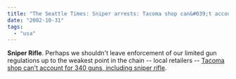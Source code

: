 ```yaml
---
title: "The Seattle Times: Sniper arrests: Tacoma shop can&#039;t account for 340 guns, including sniper rifle"
date: "2002-10-31"
tags: 
  - "usa"
---
```


**Sniper Rifle**. Perhaps we shouldn't leave enforcement of our limited gun regulations up to the weakest point in the chain -- local retailers -- [Tacoma shop can't account for 340 guns, including sniper rifle](http://seattletimes.nwsource.com/html/sniperarrests/134565689_guns30.html).
